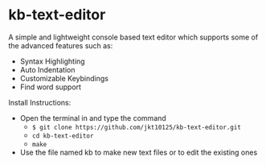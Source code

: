 # kb-text-editor

A simple and lightweight console based text editor which supports some of the advanced features such as: <br />
  + Syntax Highlighting <br />
  + Auto Indentation <br />
  + Customizable Keybindings <br />
  + Find word support




Install Instructions:
  + Open the terminal in and type the command
    + `$ git clone https://github.com/jkt10125/kb-text-editor.git`
    + `cd kb-text-editor`
    + `make`
  + Use the file named kb to make new text files or to edit the existing ones
